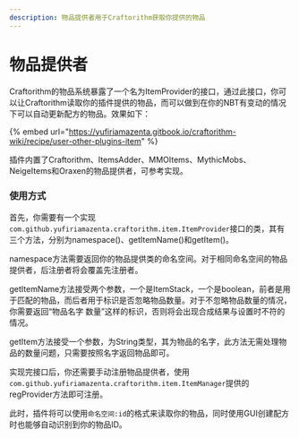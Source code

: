 ```yaml
---
description: 物品提供者用于Craftorithm获取你提供的物品
---
```


# 物品提供者

Craftorithm的物品系统暴露了一个名为ItemProvider的接口，通过此接口，你可以让Craftorithm读取你的插件提供的物品，而可以做到在你的NBT有变动的情况下可以自动更新配方的物品。效果如下：

{% embed url="https://yufiriamazenta.gitbook.io/craftorithm-wiki/recipe/user-other-plugins-item" %}

插件内置了Craftorithm、ItemsAdder、MMOItems、MythicMobs、NeigeItems和Oraxen的物品提供者，可参考实现。

### 使用方式

首先，你需要有一个实现`com.github.yufiriamazenta.craftorithm.item.ItemProvider`接口的类，其有三个方法，分别为namespace()、getItemName()和getItem()。

namespace方法需要返回你的物品提供类的命名空间。对于相同命名空间的物品提供者，后注册者将会覆盖先注册者。

getItemName方法接受两个参数，一个是ItemStack，一个是boolean，前者是用于匹配的物品，而后者用于标识是否忽略物品数量。对于不忽略物品数量的情况，你需要返回“物品名字 数量”这样的标识，否则将会出现合成结果与设置时不符的情况。

getItem方法接受一个参数，为String类型，其为物品的名字，此方法无需处理物品的数量问题，只需要按照名字返回物品即可。

实现完接口后，你还需要手动注册物品提供者，使用`com.github.yufiriamazenta.craftorithm.item.ItemManager`提供的regProvider方法即可注册。

此时，插件将可以使用`命名空间:id`的格式来读取你的物品，同时使用GUI创建配方时也能够自动识别到你的物品ID。
